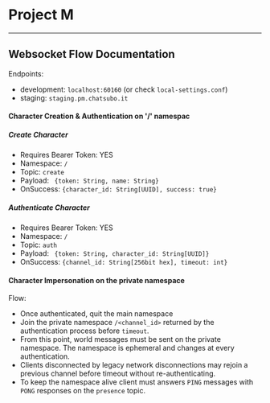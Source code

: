 # Project M


***

## Websocket Flow Documentation

Endpoints:
 - development: `localhost:60160` (or check `local-settings.conf`)
 - staging: `staging.pm.chatsubo.it`


#### Character Creation & Authentication on '/' namespac

##### Create Character
- Requires Bearer Token: YES
- Namespace: `/`
- Topic: `create`
- Payload: ` {token: String, name: String}`
- OnSuccess: ` {character_id: String[UUID], success: true} `

##### Authenticate Character
- Requires Bearer Token: YES
- Namespace: `/`
- Topic: `auth`
- Payload: ` {token: String, character_id: String[UUID]}`
- OnSuccess: ` {channel_id: String[256bit hex], timeout: int} `



#### Character Impersonation on the private namespace

Flow:
- Once authenticated, quit the main namespace
- Join the private namespace `/<channel_id>` returned by the authentication process before `timeout`.
- From this point, world messages must be sent on the private namespace. The namespace is ephemeral and changes at every authentication.
- Clients disconnected by legacy network disconnections may rejoin a previous channel before timeout without re-authenticating. 
- To keep the namespace alive client must answers `PING` messages with `PONG` responses on the `presence` topic.
